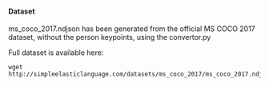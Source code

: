 #### Dataset

ms_coco_2017.ndjson has been generated from the official MS COCO 2017 dataset, without the person keypoints, using the convertor.py  
  
Full dataset is available here:
```
wget http://simpleelasticlanguage.com/datasets/ms_coco_2017/ms_coco_2017.ndjson
```